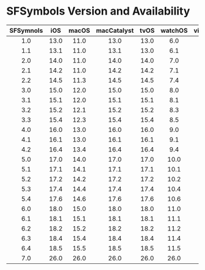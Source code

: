 # SFSymbols Version and Availability

| SFSymnols | iOS | macOS | macCatalyst | tvOS | watchOS | visionOS |
| :--: | :--: | :--: | :--: | :--: | :--: | :--: |
| 1.0 | 13.0 | 11.0 | 13.0 | 13.0 | 6.0 | 1.0 |
| 1.1 | 13.1 | 11.0 | 13.1 | 13.0 | 6.1 | 1.0 |
| 2.0 | 14.0 | 11.0 | 14.0 | 14.0 | 7.0 | 1.0 |
| 2.1 | 14.2 | 11.0 | 14.2 | 14.2 | 7.1 | 1.0 |
| 2.2 | 14.5 | 11.3 | 14.5 | 14.5 | 7.4 | 1.0 |
| 3.0 | 15.0 | 12.0 | 15.0 | 15.0 | 8.0 | 1.0 |
| 3.1 | 15.1 | 12.0 | 15.1 | 15.1 | 8.1 | 1.0 |
| 3.2 | 15.2 | 12.1 | 15.2 | 15.2 | 8.3 | 1.0 |
| 3.3 | 15.4 | 12.3 | 15.4 | 15.4 | 8.5 | 1.0 |
| 4.0 | 16.0 | 13.0 | 16.0 | 16.0 | 9.0 | 1.0 |
| 4.1 | 16.1 | 13.0 | 16.1 | 16.1 | 9.1 | 1.0 |
| 4.2 | 16.4 | 13.4 | 16.4 | 16.4 | 9.4 | 1.0 |
| 5.0 | 17.0 | 14.0 | 17.0 | 17.0 | 10.0 | 1.0 |
| 5.1 | 17.1 | 14.1 | 17.1 | 17.1 | 10.1 | 1.0 |
| 5.2 | 17.2 | 14.2 | 17.2 | 17.2 | 10.2 | 1.1 |
| 5.3 | 17.4 | 14.4 | 17.4 | 17.4 | 10.4 | 1.1 |
| 5.4 | 17.6 | 14.6 | 17.6 | 17.6 | 10.6 | 1.3 |
| 6.0 | 18.0 | 15.0 | 18.0 | 18.0 | 11.0 | 2.0 |
| 6.1 | 18.1 | 15.1 | 18.1 | 18.1 | 11.1 | 2.1 |
| 6.2 | 18.2 | 15.2 | 18.2 | 18.2 | 11.2 | 2.2 |
| 6.3 | 18.4 | 15.4 | 18.4 | 18.4 | 11.4 | 2.4 |
| 6.4 | 18.5 | 15.5 | 18.5 | 18.5 | 11.5 | 2.5 |
| 7.0 | 26.0 | 26.0 | 26.0 | 26.0 | 26.0 | 26.0 |
